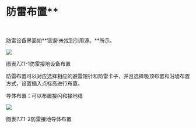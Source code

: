 

# 防雷布置**
<br/>

防雷设备界面如**错误!未找到引用源。**所示。

![](file:///C:\Users\pkpm\AppData\Local\Temp\ksohtml5908\wps125.jpg)

图表7.7.1-1防雷接地设备布置

防雷布置可以对应选择相应的避雷短针和防雷卡子，并且选择吸顶布置和沿墙布置方式，设置插入点标高进行布置。

导体布置：可以布置接闪和接地线

![](file:///C:\Users\pkpm\AppData\Local\Temp\ksohtml5908\wps126.jpg)

图表7.7.1-2防雷接地导体布置